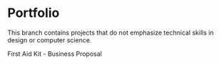 # Portfolio
This branch contains projects that do not emphasize technical skills in design or computer science.

First Aid Kit - Business Proposal